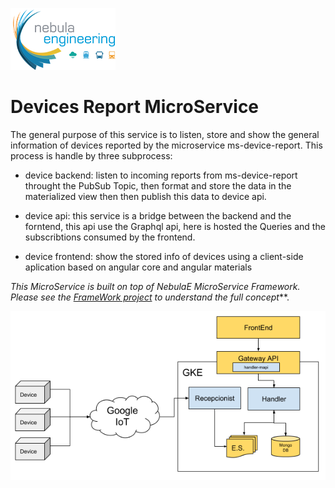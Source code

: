 ![NebulaE](docs/images/nebula.png "Nebula Engineering SAS")

# Devices Report MicroService
The general purpose of this service is to listen, store and show the general information of devices reported by the microservice ms-device-report.
This process is handle by three subprocess:
 * device backend: listen to incoming reports from ms-device-report throught the PubSub Topic, then format and store the data in the materialized view then then publish this data to device api.  
 * device api: this service is a bridge between the backend and the forntend, this api use the Graphql api, here is hosted the Queries and the subscribtions consumed by the frontend.

 * device frontend: show the stored info of devices using a client-side aplication based on angular core and angular materials

 _This MicroService is built on top of NebulaE MicroService Framework.  Please see the [FrameWork project](https://github.com/NebulaEngineering/nebulae) to understand the full concept_**.

 ![Intro](docs/images/ms-devices-report_intro.png "Intro")